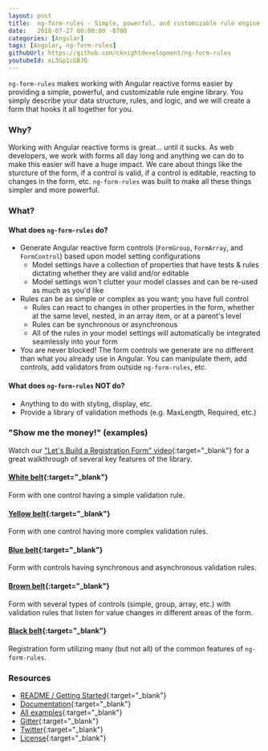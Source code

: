 ```yaml
---
layout: post
title:  ng-form-rules - Simple, powerful, and customizable rule engine library for Angular reactive forms
date:   2018-07-27 00:00:00 -0700
categories: [Angular]
tags: [Angular, ng-form-rules]
githubUrl: https://github.com/cknightdevelopment/ng-form-rules
youtubeId: eL3Gp1cGBJQ
---
```


`ng-form-rules` makes working with Angular reactive forms easier by providing a simple, powerful, and customizable rule engine library. You simply describe your data structure, rules, and logic, and we will create a form that hooks it all together for you.

### Why?

Working with Angular reactive forms is great... until it sucks. As web developers, we work with forms all day long and anything we can do to make this easier will have a huge impact. We care about things like the sturcture of the form, if a control is valid, if a control is editable, reacting to changes in the form, etc. `ng-form-rules` was built to make all these things simpler and more powerful. 

### What?

#### What does `ng-form-rules` do?

* Generate Angular reactive form controls (`FormGroup`, `FormArray`, and `FormControl`) based upon model setting configurations
    * Model settings have a collection of properties that have tests & rules dictating whether they are valid and/or editable
    * Model settings won't clutter your model classes and can be re-used as much as you'd like
* Rules can be as simple or complex as you want; you have full control
    * Rules can react to changes in other properties in the form, whether at the same level, nested, in an array item, or at a parent's level
    * Rules can be synchronous or asynchronous
    * All of the rules in your model settings will automatically be integrated seamlessly into your form
* You are never blocked! The form controls we generate are no different than what you already use in Angular. You can manipulate them, add controls, add validators from outside `ng-form-rules`, etc.

#### What does `ng-form-rules` **NOT** do?

* Anything to do with styling, display, etc.
* Provide a library of validation methods (e.g. MaxLength, Required, etc.)

### "Show me the money!" (examples)

Watch our ["Let's Build a Registration Form" video](https://www.youtube.com/watch?v=eL3Gp1cGBJQ){:target="_blank"} for a great walkthrough of several key features of the library.

#### [White belt](https://stackblitz.com/edit/ngfr-getting-started?file=src%2Fapp%2Fapp.component.ts){:target="_blank"}

Form with one control having a simple validation rule.

#### [Yellow belt](https://stackblitz.com/edit/ngfr-rule-group?file=src%2Fapp%2Fapp.component.ts){:target="_blank"}

Form with one control having more complex validation rules.

#### [Blue belt](https://stackblitz.com/edit/ngfr-rule?file=src%2Fapp%2Fapp.component.ts){:target="_blank"}

Form with controls having synchronous and asynchronous validation rules.

#### [Brown belt](https://stackblitz.com/edit/ngfr-dependency-properties?file=src%2Fapp%2Fapp.component.ts){:target="_blank"}

Form with several types of controls (simple, group, array, etc.) with validation rules that listen for value changes in different areas of the form.

#### [Black belt](https://stackblitz.com/edit/ngfr-registration-form?file=src%2Fapp%2Fapp.component.ts){:target="_blank"}

Registration form utilizing many (but not all) of the common features of `ng-form-rules`.

### Resources

* [README / Getting Started](https://github.com/cknightdevelopment/ng-form-rules){:target="_blank"}
* [Documentation](https://github.com/cknightdevelopment/ng-form-rules/wiki){:target="_blank"}
* [All examples](https://github.com/cknightdevelopment/ng-form-rules/wiki/examples){:target="_blank"}
* [Gitter](https://gitter.im/ng-form-rules/Lobby){:target="_blank"}
* [Twitter](https://twitter.com/ngFormRules){:target="_blank"}
* [License](https://github.com/cknightdevelopment/ng-form-rules/blob/master/LICENSE){:target="_blank"}
